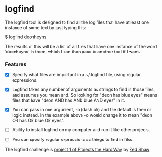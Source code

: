 # logfind
The logfind tool is designed to find all the log files that have at least one instance of some text by just typing this:

$ logfind deonheyns

The results of this will be a list of all files that have one instance of the word ‘deonheyns’ in them, which I can then pass to another tool if I want.

### Features
- [X] Specify what files are important in a ~/.logfind file, using regular expressions.

- [X] Logfind takes any number of arguments as strings to find in those files, and assumes you mean and. So looking for "deon has blue eyes" means files that have "deon AND has AND blue AND eyes" in it.

- [X] You can pass in one argument, -o (dash oh) and the default is then or logic instead. In the example above -o would change it to mean "deon OR has OR blue OR eyes".

- [ ] Ability to install logfind on my computer and run it like other projects. 

- [ ] You can specify regular expressions as things to find in files.

The logfind challenge is [project 1 of Projects the Hard Way](http://projectsthehardway.com/2015/06/16/project-1-logfind-2/) by [Zed Shaw](http://zedshaw.com/) 
